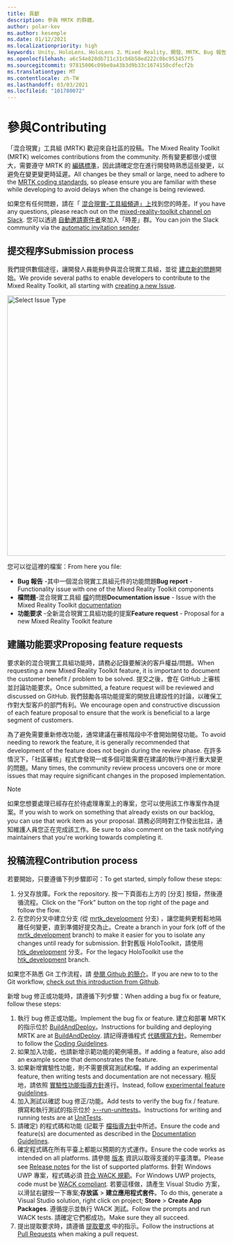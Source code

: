 ```yaml
---
title: 貢獻
description: 參與 MRTK 的群體。
author: polar-kev
ms.author: kesemple
ms.date: 01/12/2021
ms.localizationpriority: high
keywords: Unity、HoloLens、HoloLens 2、Mixed Reality、開發、MRTK、Bug 報告、
ms.openlocfilehash: a6c54e828db711c31cb6b58ed222c0bc953457f5
ms.sourcegitcommit: 97815006c09be0a43b3d9b33c1674150cdfecf2b
ms.translationtype: MT
ms.contentlocale: zh-TW
ms.lasthandoff: 03/03/2021
ms.locfileid: "101780072"
---
```

# <a name="contributing"></a><span data-ttu-id="d17cd-104">參與</span><span class="sxs-lookup"><span data-stu-id="d17cd-104">Contributing</span></span>

<span data-ttu-id="d17cd-105">「混合現實」工具組 (MRTK) 歡迎來自社區的投稿。</span><span class="sxs-lookup"><span data-stu-id="d17cd-105">The Mixed Reality Toolkit (MRTK) welcomes contributions from the community.</span></span> <span data-ttu-id="d17cd-106">所有變更都很小或很大，需要遵守 MRTK 的 [編碼標準](coding-guidelines.md)，因此請確定您在進行開發時熟悉這些變更，以避免在變更變更時延遲。</span><span class="sxs-lookup"><span data-stu-id="d17cd-106">All changes be they small or large, need to adhere to the [MRTK coding standards](coding-guidelines.md), so please ensure you are familiar with these while developing to avoid delays when the change is being reviewed.</span></span>

<span data-ttu-id="d17cd-107">如果您有任何問題，請在「 [混合現實-工具組頻道」上](https://holodevelopers.slack.com/messages/C2H4HT858)找到您的時差。</span><span class="sxs-lookup"><span data-stu-id="d17cd-107">If you have any questions, please reach out on the [mixed-reality-toolkit channel on Slack](https://holodevelopers.slack.com/messages/C2H4HT858).</span></span>
<span data-ttu-id="d17cd-108">您可以透過 [自動邀請寄件者](https://holodevelopersslack.azurewebsites.net/)來加入「時差」群。</span><span class="sxs-lookup"><span data-stu-id="d17cd-108">You can join the Slack community via the [automatic invitation sender](https://holodevelopersslack.azurewebsites.net/).</span></span>

## <a name="submission-process"></a><span data-ttu-id="d17cd-109">提交程序</span><span class="sxs-lookup"><span data-stu-id="d17cd-109">Submission process</span></span>

<span data-ttu-id="d17cd-110">我們提供數個途徑，讓開發人員能夠參與混合現實工具組，並從 [建立新的問題](https://github.com/Microsoft/MixedRealityToolkit-Unity/issues/new/choose)開始。</span><span class="sxs-lookup"><span data-stu-id="d17cd-110">We provide several paths to enable developers to contribute to the Mixed Reality Toolkit, all starting with [creating a new Issue](https://github.com/Microsoft/MixedRealityToolkit-Unity/issues/new/choose).</span></span>

<img src="../features/images/contributing/SelectIssueType.png" width="600" alt="Select Issue Type">

<span data-ttu-id="d17cd-111">您可以從這裡的檔案：</span><span class="sxs-lookup"><span data-stu-id="d17cd-111">From here you file:</span></span>

- <span data-ttu-id="d17cd-112">**Bug 報告** -其中一個混合現實工具組元件的功能問題</span><span class="sxs-lookup"><span data-stu-id="d17cd-112">**Bug report** - Functionality issue with one of the Mixed Reality Toolkit components</span></span>
- <span data-ttu-id="d17cd-113">**檔問題**-混合現實工具組 [檔](https://microsoft.github.io/MixedRealityToolkit-Unity)的問題</span><span class="sxs-lookup"><span data-stu-id="d17cd-113">**Documentation issue** - Issue with the Mixed Reality Toolkit [documentation](https://microsoft.github.io/MixedRealityToolkit-Unity)</span></span>
- <span data-ttu-id="d17cd-114">**功能要求** -全新混合現實工具組功能的提案</span><span class="sxs-lookup"><span data-stu-id="d17cd-114">**Feature request** - Proposal for a new Mixed Reality Toolkit feature</span></span>

## <a name="proposing-feature-requests"></a><span data-ttu-id="d17cd-115">建議功能要求</span><span class="sxs-lookup"><span data-stu-id="d17cd-115">Proposing feature requests</span></span>

<span data-ttu-id="d17cd-116">要求新的混合現實工具組功能時，請務必記錄要解決的客戶權益/問題。</span><span class="sxs-lookup"><span data-stu-id="d17cd-116">When requesting a new Mixed Reality Toolkit feature, it is important to document the customer benefit / problem to be solved.</span></span> <span data-ttu-id="d17cd-117">提交之後，會在 GitHub 上審核並討論功能要求。</span><span class="sxs-lookup"><span data-stu-id="d17cd-117">Once submitted, a feature request will be reviewed and discussed on GitHub.</span></span> <span data-ttu-id="d17cd-118">我們鼓勵各項功能提案的開放且建設性的討論，以確保工作對大型客戶的部門有利。</span><span class="sxs-lookup"><span data-stu-id="d17cd-118">We encourage open and constructive discussion of each feature proposal to ensure that the work is beneficial to a large segment of customers.</span></span>

<span data-ttu-id="d17cd-119">為了避免需要重新修改功能，通常建議在審核階段中不會開始開發功能。</span><span class="sxs-lookup"><span data-stu-id="d17cd-119">To avoid needing to rework the feature, it is generally recommended that development of the feature does not begin during the review phase.</span></span> <span data-ttu-id="d17cd-120">在許多情況下，「社區審核」程式會發現一或多個可能需要在建議的執行中進行重大變更的問題。</span><span class="sxs-lookup"><span data-stu-id="d17cd-120">Many times, the community review process uncovers one or more issues that may require significant changes in the proposed implementation.</span></span>

> [!NOTE]
> <span data-ttu-id="d17cd-121">如果您想要處理已經存在於待處理專案上的專案，您可以使用該工作專案作為提案。</span><span class="sxs-lookup"><span data-stu-id="d17cd-121">If you wish to work on something that already exists on our backlog, you can use that work item as your proposal.</span></span> <span data-ttu-id="d17cd-122">請務必同時對工作發出批註，通知維護人員您正在完成該工作。</span><span class="sxs-lookup"><span data-stu-id="d17cd-122">Be sure to also comment on the task notifying maintainers that you're working towards completing it.</span></span>

## <a name="contribution-process"></a><span data-ttu-id="d17cd-123">投稿流程</span><span class="sxs-lookup"><span data-stu-id="d17cd-123">Contribution process</span></span>

<span data-ttu-id="d17cd-124">若要開始，只要遵循下列步驟即可：</span><span class="sxs-lookup"><span data-stu-id="d17cd-124">To get started, simply follow these steps:</span></span>

1. <span data-ttu-id="d17cd-125">分叉存放庫。</span><span class="sxs-lookup"><span data-stu-id="d17cd-125">Fork the repository.</span></span> <span data-ttu-id="d17cd-126">按一下頁面右上方的 [分支] 按鈕，然後遵循流程。</span><span class="sxs-lookup"><span data-stu-id="d17cd-126">Click on the "Fork" button on the top right of the page and follow the flow.</span></span>
1. <span data-ttu-id="d17cd-127">在您的分叉中建立分支 (從 [mrtk_development](https://github.com/microsoft/mixedrealitytoolkit-unity/tree/mrtk_development) 分支) ，讓您能夠更輕鬆地隔離任何變更，直到準備好提交為止。</span><span class="sxs-lookup"><span data-stu-id="d17cd-127">Create a branch in your fork (off of the [mrtk_development](https://github.com/microsoft/mixedrealitytoolkit-unity/tree/mrtk_development) branch) to make it easier for you to isolate any changes until ready for submission.</span></span> <span data-ttu-id="d17cd-128">針對舊版 HoloToolkit，請使用 [htk_development](https://github.com/Microsoft/MixedRealityToolkit-Unity/tree/htk_development) 分支。</span><span class="sxs-lookup"><span data-stu-id="d17cd-128">For the legacy HoloToolkit use the [htk_development](https://github.com/Microsoft/MixedRealityToolkit-Unity/tree/htk_development) branch.</span></span>

<span data-ttu-id="d17cd-129">如果您不熟悉 Git 工作流程，請 [參閱 Github 的簡介](https://guides.github.com/activities/hello-world/)。</span><span class="sxs-lookup"><span data-stu-id="d17cd-129">If you are new to to the Git workflow, [check out this introduction from Github](https://guides.github.com/activities/hello-world/).</span></span>

<span data-ttu-id="d17cd-130">新增 bug 修正或功能時，請遵循下列步驟：</span><span class="sxs-lookup"><span data-stu-id="d17cd-130">When adding a bug fix or feature, follow these steps:</span></span>

1. <span data-ttu-id="d17cd-131">執行 bug 修正或功能。</span><span class="sxs-lookup"><span data-stu-id="d17cd-131">Implement the bug fix or feature.</span></span> <span data-ttu-id="d17cd-132">建立和部署 MRTK 的指示位於 [BuildAndDeploy](../updates-deployment/build-and-deploy.md)。</span><span class="sxs-lookup"><span data-stu-id="d17cd-132">Instructions for building and deploying MRTK are at [BuildAndDeploy](../updates-deployment/build-and-deploy.md).</span></span> <span data-ttu-id="d17cd-133">請記得遵循程式 [代碼撰寫方針](../contributing/coding-guidelines.md)。</span><span class="sxs-lookup"><span data-stu-id="d17cd-133">Remember to follow the [Coding Guidelines](../contributing/coding-guidelines.md).</span></span>
1. <span data-ttu-id="d17cd-134">如果加入功能，也請新增示範功能的範例場景。</span><span class="sxs-lookup"><span data-stu-id="d17cd-134">If adding a feature, also add an example scene that demonstrates the feature.</span></span>
1. <span data-ttu-id="d17cd-135">如果新增實驗性功能，則不需要撰寫測試和檔。</span><span class="sxs-lookup"><span data-stu-id="d17cd-135">If adding an experimental feature, then writing tests and documentation are not necessary.</span></span> <span data-ttu-id="d17cd-136">相反地，請依照 [實驗性功能指導方針](../contributing/experimental-features.md)進行。</span><span class="sxs-lookup"><span data-stu-id="d17cd-136">Instead, follow [experimental feature guidelines](../contributing/experimental-features.md).</span></span>
1. <span data-ttu-id="d17cd-137">加入測試以確認 bug 修正/功能。</span><span class="sxs-lookup"><span data-stu-id="d17cd-137">Add tests to verify the bug fix / feature.</span></span> <span data-ttu-id="d17cd-138">撰寫和執行測試的指示位於 [>--run-unittests](../contributing/unit-tests.md)。</span><span class="sxs-lookup"><span data-stu-id="d17cd-138">Instructions for writing and running tests are at [UnitTests](../contributing/unit-tests.md).</span></span>
1. <span data-ttu-id="d17cd-139">請確定) 的程式碼和功能 (記載于 [檔指導方針](../contributing/documentation-guide.md)中所述。</span><span class="sxs-lookup"><span data-stu-id="d17cd-139">Ensure the code and feature(s) are documented as described in the [Documentation Guidelines](../contributing/documentation-guide.md).</span></span>
1. <span data-ttu-id="d17cd-140">確定程式碼在所有平臺上都能以預期的方式運作。</span><span class="sxs-lookup"><span data-stu-id="d17cd-140">Ensure the code works as intended on all platforms.</span></span> <span data-ttu-id="d17cd-141">請參閱 [版本](../release-notes.md) 資訊以取得支援的平臺清單。</span><span class="sxs-lookup"><span data-stu-id="d17cd-141">Please see [Release notes](../release-notes.md) for the list of supported platforms.</span></span> <span data-ttu-id="d17cd-142">針對 Windows UWP 專案，程式碼必須 [符合 WACK 規範](https://developer.microsoft.com/windows/develop/app-certification-kit)。</span><span class="sxs-lookup"><span data-stu-id="d17cd-142">For Windows UWP projects, code must be [WACK compliant](https://developer.microsoft.com/windows/develop/app-certification-kit).</span></span> <span data-ttu-id="d17cd-143">若要這樣做，請產生 Visual Studio 方案，以滑鼠右鍵按一下專案;**存放區**  > **建立應用程式套件**。</span><span class="sxs-lookup"><span data-stu-id="d17cd-143">To do this, generate a Visual Studio solution, right click on project; **Store** > **Create App Packages**.</span></span> <span data-ttu-id="d17cd-144">遵循提示並執行 WACK 測試。</span><span class="sxs-lookup"><span data-stu-id="d17cd-144">Follow the prompts and run WACK tests.</span></span> <span data-ttu-id="d17cd-145">請確定它們都成功。</span><span class="sxs-lookup"><span data-stu-id="d17cd-145">Make sure they all succeed.</span></span>
1. <span data-ttu-id="d17cd-146">提出提取要求時，請遵循 [提取要求](../contributing/pull-requests.md) 中的指示。</span><span class="sxs-lookup"><span data-stu-id="d17cd-146">Follow the instructions at [Pull Requests](../contributing/pull-requests.md) when making a pull request.</span></span>
